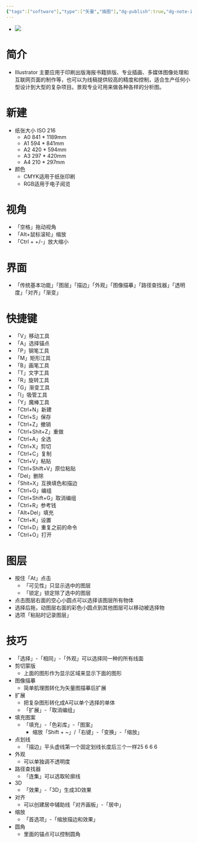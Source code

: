 ```yaml
---
{"tags":["software"],"type":["矢量","插图"],"dg-publish":true,"dg-note-icon":"3","dg-path":"⚒️ Software/Adobe/Adobe_Illustrator.md","permalink":"/⚒️ Software/Adobe/Adobe_Illustrator/","dgPassFrontmatter":true,"noteIcon":"3","created":"2024-10-09T09:33:13.000+08:00","updated":"2024-11-05T23:20:16.068+08:00"}
---
```


- ![](https://api2.mubu.com/v3/document_image/884339d7-bc9f-47e4-8b40-b51ef7bfb476-20454557.jpg)  
# 简介  
- Illustrator 主要应用于印刷出版海报书籍排版、专业插画、多媒体图像处理和互联网页面的制作等，也可以为线稿提供较高的精度和控制，适合生产任何小型设计到大型的复杂项目。景观专业可用来做各种各样的分析图。
# 新建  
-   纸张大小 ISO 216
	-   A0 841 * 1189mm  
	-   A1 594 * 841mm  
	-   A2 420 * 594mm  
	-   A3 297 * 420mm  
	-   A4 210 * 297mm  
-   颜色  
	-   CMYK适用于纸张印刷  
	-   RGB适用于电子阅览  
# 视角  
-   「空格」拖动视角  
-   「AIt+鼠标滚轮」缩放  
-   「Ctrl + +/-」放大缩小  
# 界面  
-   「传统基本功能」「图层」「描边」「外观」「图像描摹」「路径查找器」「透明度」「对齐」「渐变」  
# 快捷键  
-   「V」移动工具  
-   「A」选择锚点  
-   「P」钢笔工具  
-   「M」矩形江具  
-   「B」画笔工具  
-   「T」文字工具  
-   「R」旋转工具  
-   「G」渐变工具  
-   「I」吸管工具  
-   「Y」魔棒工具  
-   「Ctrl+N」新建  
-   「Ctrl+S」保存  
-   「Ctrl+Z」撤销  
-   「Ctrl+Shit+Z」重做  
-   「Ctrl+A」全选  
-   「Ctrl+X」剪切  
-   「Ctrl+C」复制  
-   「Ctrl+V」粘贴  
-   「Ctrl+Shift+V」原位粘贴  
-   「Del」删除  
-   「Shit+X」互换填色和描边  
-   「Ctrl+G」编组  
-   「Ctrl+Shift+G」取消编组  
-   「Ctrl+R」参考钱  
-   「AIt+Del」填充  
-   「Ctrl+K」设置  
-   「Ctrl+D」重复之前的命令  
-   「Ctrl+O」打开  
# 图层  
-   按住「At」点击  
	-   「可见性」只显示选中的图层  
	-   「锁定」锁定除了选中的图层  
-   点击图层右面的空心小圆点可以选择该图层所有物体  
-   选择后拖，动图层右面的彩色小圆点到其他图层可以移动被选择物  
-   选项「粘贴时记录图层」  
# 技巧  
-   「选择」-「相同」-「外观」可以选择同一种的所有线面  
-   剪切蒙版  
	-   上面的图形作为显示区域来显示下面的图形  
-   图像描摹  
	-   简单肌理图转化为矢量图描摹后扩展  
-   扩展  
	-   把复杂图形转化成A可以单个选择的单体  
	-   「扩展」-「取消编组」  
-   填充图案  
	-   「填充」-「色彩库」-「图案」  
		-   缩放「Shift + ~」/「右键」-「变换」-「缩放」  
-   点划线  
	-   「描边」平头虚线第一个固定划线长度后三个一样25 6 6 6  
-   外观  
	-   可以单独调不透明度  
-   路径查找器  
	-   「连集」可以选取轮廓线  
-   3D  
	-   「效果」-「3D」生成3D效果  
-   对齐  
	-   可以创建居中辅助线「对齐画板」-「居中」  
-   缩放  
	-   「首选项」-「缩放描边和效果」  
-   圆角  
	-   里面的锚点可以控制圆角
